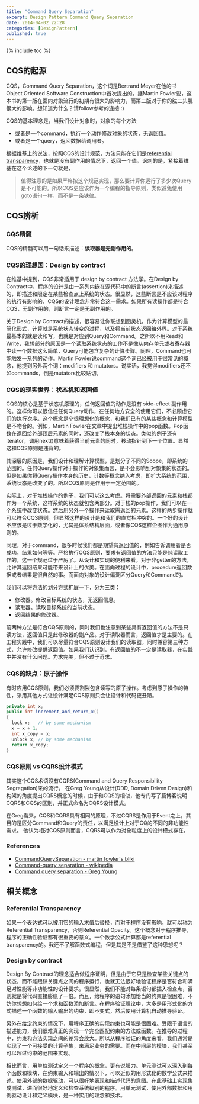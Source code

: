 ```yaml
---
title: "Command Query Separation"
excerpt: Design Pattern Command Query Separation
date: 2014-04-02 22:28
categories: [DesignPattern]
published: true
---
```

{% include toc %}

## CQS的起源
CQS，Command Query Separation，这个词是Bertrand Meyer在他的书 Object Oriented Software Construction中首次提出的。据Martin Fowler说，这本书的第一版在面向对象流行的初期有很大的影响力，而第二版对于你的肱二头肌很大的影响。想知道为什么？请follow参考的连接 :)

CQS的基本理念是，当我们设计对象时，对象的每个方法

 - 或者是一个command，执行一个动作修改对象的状态，无返回值。
 - 或者是一个query，返回数据给调用者。

根据维基上的说法，按照CQS的设计规范，方法只能在它们是[referential transparency](http://en.wikipedia.org/wiki/Referential_transparency_%28computer_science%29)，也就是没有副作用的情况下，返回一个值。讽刺的是，紧接着维基在这个论述的下一句就是，

> 值得注意的是如果严格按这个规范实现，那么要计算你运行了多少次Query是不可能的。所以CQS更应该作为一个编程的指导原则，类似避免使用goto语句一样，而不是一条铁律。

## CQS辨析

### CQS精髓
CQS的精髓可以用一句话来描述：**读取器是无副作用的**。

### CQS的理想国：Design by contract
在维基中提到，CQS非常适用于 design by contract 方法学。在Design by Contract中，程序的设计是由一系列内嵌在源代码中的断言(assertion)来描述的，即描述和限定在某些检查点上系统的状态。很显然，这些断言是不应该对程序的执行有影响的，CQS的设计理念非常符合这一需求。如果所有读操作都是符合CQS，无副作用的，则断言一定是无副作用的。

关于Design by Contract的描述，很容易让你联想到图灵机。作为计算模型的最简化形式，计算就是系统状态转变的过程，以及将当前状态返回给外界。对于系统最基本的就是读和写，也就是对应到Query和Command。之所以不用Read和Write，我想部分的原因是一个读取系统状态的工作不是像从内存单元或者寄存器中读一个数据这么简单，Query可能包含复杂的计算步骤。同理，Command也可能触发一系列的动作。Martin Fowler说command这个词已经被用于很常见的概念，他提到另外两个词：modifiers 和 mutators。说实话，我觉得modifiers还不如commands，倒是mutators比较贴切。

### CQS的现实世界：状态机和返回值
CQS的核心是基于状态机原理的，任何返回值的动作是没有 side-effect 副作用的。这样你可以很信任任何Query动作，在任何地方安全的使用它们，不必顾虑它们的执行次序。这个概念是个很理想化的概念，和我们已有的某些概念和计算模型是不吻合的。例如，Martin Fowler在文章中提出堆栈操作中的pop函数。Pop函数在返回给外部顶层元素的同时，还改变了栈本身的状态。类似的例子还有iterator，调用next()意味着获得当前元素的同时，移动指针到下一个位置。显然这和CQS原则是违背的。

其深层的原因是，我们设计和理解计算模型，是划分了不同的Scope，即系统的范围的。任何Query操作对于操作的对象集而言，是不会影响到对象集的状态的。但是如果你将Query操作本身的历史，计数等概念纳入考虑，即扩大系统的范围，系统状态是改变了的。所以CQS原则是作用于一定范围的。

实际上，对于堆栈操作的例子，我们可以这么考虑。将需要外部返回的元素和栈都作为一个系统，这样系统的状态就包含两部分。对于栈的pop操作，我们可以在一个系统中改变状态。然后用另外一个操作来读取需返回的元素。这样的两步操作就可以符合CQS原则。但显然这样的设计是和我们的直觉相冲突的。一个好的设计不应该是过于数学化的，尤其是体系结构层面，或者像CQS这样企图作为通用原则的。

同理，对于command，很多时候我们都是期望有返回值的，例如告诉调用者是否成功，结果如何等等。严格执行CQS原则，要求有返回值的方法只能是纯读取工作的，这一个规范过于严厉了。从设计和实现的便利来看，对于非getter的方法，允许其返回结果可能带来设计上的优美。在面向过程的设计中，procedure返回数据或者结果是很自然的事。而面向对象的设计偏爱区分Query和Command的。

我们可以将方法的划分方式扩展一下，分为三类：

 - 修改器。修改目标系统的状态，无返回信息。
 - 读取器。读取目标系统的当前状态。
 - 返回结果的修改器。

前两种方法是符合CQS原则的，同时我们也注意到某些具有返回值的方法不是只读方法，返回值只是此修改器的副产品。对于读取器而言，返回值才是主要的。在工程实践中，我们可以尽量符合CQS原则设计我们的读取器，同时兼容第三种方式，允许修改提供返回值。如果我们认识到，有返回值的不一定是读取器，在实践中并没有什么问题。力求完美，但不过于苛求。

### CQS的缺点：原子操作
有时应用CQS原则，我们必须要割裂包含读写的原子操作。考虑到原子操作的特性，采用其他方式让设计满足CQS原则只会让设计和代码更丑陋。

``` java
private int x;
public int increment_and_return_x()
{
  lock x;   // by some mechanism
  x = x + 1;
  int x_copy = x;
  unlock x; // by some mechanism
  return x_copy;
}
```

### CQS原则 vs CQRS设计模式
其实这个CQS术语没有CQRS(Command and Query Responsibility Segregation)来的流行。
在Greg Young从设计(DDD, Domain Driven Design)和构架的角度提出CQRS概念的时候，由于和CQS的相似，他专门写了篇博客说明CQRS和CQS的区别，并正式命名为CQRS设计模式。

在Greg看来，CQS和CQRS具有相同的原理，不过CQRS是作用于Event之上，其目的是区分Command和Query的责任，以满足设计上对于CQ的不同的非功能性需求。
他认为相对CQS原则而言，CQRS可以作为对象粒度上的设计模式存在。

### References
 - [CommandQuerySeparation - martin fowler's bliki](http://martinfowler.com/bliki/CommandQuerySeparation.html)
 - [Command-query separation - wikipedia](http://en.wikipedia.org/wiki/Command%E2%80%93query_separation)
 - [Command query separation - Greg Young](http://codebetter.com/gregyoung/2009/08/13/command-query-separation/)


## 相关概念

### Referential Transparency
如果一个表达式可以被用它的输入求值后替换，而对于程序没有影响，就可以称为Referential Transparency，否则Referential Opacity。这个概念对于程序推导，程序的正确性验证都有很重要的意义。一个数学公式计算都是referential transparency的。我还不了解函数式编程，但是其是不是借鉴了这种思想呢？

### Design by contract
Design By Contract的理念适合做程序证明，但是由于它只是检查某些关键点的状态，而不能跟踪关键点之间的程序运行，也就无法很好地验证程序是否符合和满足对性能等非功能性的设计要求。很显然，我们不能对每条语句都插入检查点，否则就是将代码直接膨胀了一倍。而且，给程序的语句添加恰当的约束是很困难，不妨你想想如何给一个求和函数添加断言。在程序验证理论中，大多是用形式化的方式描述一个函数的输入输出的约束，即不变式，然后使用计算机自动推导验证。

另外在给定约束的情况下，用程序正确的实现约束也可能是很困难。受限于语言的描述能力，我们很难真正的实现一个完全匹配约束的方法或函数。在推导的过程中，约束和方法实现之间的差异会放大。所以从程序验证的角度来看，我们通常是实现了一个可接受的计算子集，来满足业务的需要。而在中间层的模块，我们甚至可以超过约束的范围来实现。

相比而言，用单位测试定义一个程序的概念，更有说服力。单元测试可以深入到每个函数和模块，在约束输入和输出的情况下，可以近似的用形式化的数学公式来描述。使用外部的数据驱动，可以很好地表现和描述代码的意图。在此基础上实现集成测试，进而很好地定义和检查系统级别的程序。用单元测试，使用外部数据和用例驱动设计和定义模块，是一种实用的理念和技术。

